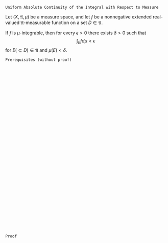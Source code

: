 ```
Uniform Absolute Continuity of the Integral with Respect to Measure
```
Let $(X, \mathfrak{A}, \mu)$ be a measure space, and
let $f$ be a nonnegative extended real-valued $\mathfrak{A}$-measurable function on a set $D\in\mathfrak{A}$.

If $f$ is $\mu$-integrable, then for every $\epsilon>0$ there exists $\delta>0$ such that
$$
\int_E f d\mu < \epsilon
$$
for $E(\subset D)\in\mathfrak{A}$ and $\mu(E)<\delta$.

```
Prerequisites (without proof)
```

<br>
<br>
<br>
<br>
<br>
<br>
<br>
<br>
<br>
<br>
<br>
<br>
<br>
<br>
<br>
<br>
<br>
<br>
<br>
<br>
<br>
<br>
<br>
<br>
<br>
<br>
<br>
<br>
<br>
<br>


```
Proof
```
